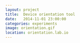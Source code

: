 ```yaml
---
layout: project
title:  Device orientation tool
date:   2014-11-01 23:00:00
categories: experiments
image: orientation.gif
location: orientation.lab.io
---
```

